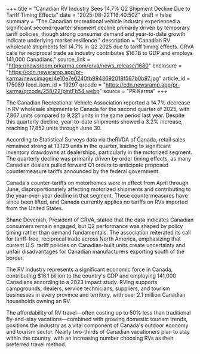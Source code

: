 +++
title = "Canadian RV Industry Sees 14.7% Q2 Shipment Decline Due to Tariff Timing Effects"
date = "2025-08-22T16:40:50Z"
draft = false
summary = "The Canadian recreational vehicle industry experienced a significant second-quarter shipment decline primarily driven by temporary tariff policies, though strong consumer demand and year-to-date growth indicate underlying market resilience."
description = "Canadian RV wholesale shipments fell 14.7% in Q2 2025 due to tariff timing effects. CRVA calls for reciprocal trade as industry contributes $16.1B to GDP and employs 141,000 Canadians."
source_link = "https://newsroom.prkarma.com/crva/news_release/1680"
enclosure = "https://cdn.newsramp.app/pr-karma/newsimage/4e10e7e6240fb9943692018f597b0b97.jpg"
article_id = 175089
feed_item_id = 19297
qrcode = "https://cdn.newsramp.app/pr-karma/qrcode/258/22/pintFb54.webp"
source = "PR Karma"
+++

<p>The Canadian Recreational Vehicle Association reported a 14.7% decrease in RV wholesale shipments to Canada for the second quarter of 2025, with 7,867 units compared to 9,221 units in the same period last year. Despite this quarterly decline, year-to-date shipments showed a 3.2% increase, reaching 17,852 units through June 30.</p><p>According to Statistical Surveys data via theRVDA of Canada, retail sales remained strong at 13,129 units in the quarter, leading to significant inventory drawdowns at dealerships, particularly in the motorized segment. The quarterly decline was primarily driven by order timing effects, as many Canadian dealers pulled forward Q1 orders to anticipate proposed countermeasure tariffs announced by the federal government.</p><p>Canada's counter-tariffs on motorhomes were in effect from April through June, disproportionately affecting motorized shipments and contributing to the year-over-year decline in that segment. These countermeasures have since been lifted, and Canada currently applies no tariffs on RVs imported from the United States.</p><p>Shane Devenish, President of CRVA, stated that the data indicates Canadian consumers remain engaged, but Q2 performance was shaped by policy timing rather than demand fundamentals. The association reiterated its call for tariff-free, reciprocal trade across North America, emphasizing that current U.S. tariff policies on Canadian-built units create uncertainty and unfair disadvantages for Canadian manufacturers exporting south of the border.</p><p>The RV industry represents a significant economic force in Canada, contributing $16.1 billion to the country's GDP and employing 141,000 Canadians according to a 2023 impact study. RVing supports campgrounds, dealers, service technicians, suppliers, and tourism businesses in every province and territory, with over 2.1 million Canadian households owning an RV.</p><p>The affordability of RV travel—often costing up to 50% less than traditional fly-and-stay vacations—combined with growing domestic tourism trends, positions the industry as a vital component of Canada's outdoor economy and tourism sector. Nearly two-thirds of Canadian vacationers plan to stay within the country, with an increasing number choosing RVs as their preferred travel method.</p>